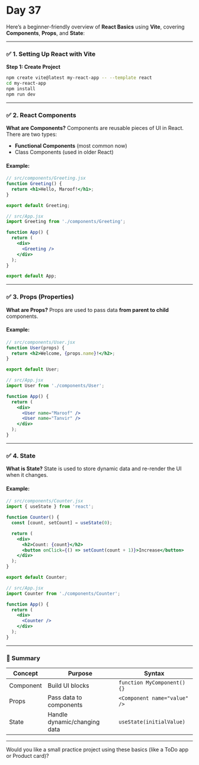 # Day 37

Here’s a beginner-friendly overview of **React Basics** using **Vite**, covering **Components**, **Props**, and **State**:

---

### ✅ 1. Setting Up React with Vite

**Step 1: Create Project**

```bash
npm create vite@latest my-react-app -- --template react
cd my-react-app
npm install
npm run dev
```

---

### ✅ 2. React Components

**What are Components?**
Components are reusable pieces of UI in React. There are two types:

* **Functional Components** (most common now)
* Class Components (used in older React)

#### Example:

```jsx
// src/components/Greeting.jsx
function Greeting() {
  return <h1>Hello, Maroof!</h1>;
}

export default Greeting;
```

```jsx
// src/App.jsx
import Greeting from './components/Greeting';

function App() {
  return (
    <div>
      <Greeting />
    </div>
  );
}

export default App;
```

---

### ✅ 3. Props (Properties)

**What are Props?**
Props are used to pass data **from parent to child** components.

#### Example:

```jsx
// src/components/User.jsx
function User(props) {
  return <h2>Welcome, {props.name}!</h2>;
}

export default User;
```

```jsx
// src/App.jsx
import User from './components/User';

function App() {
  return (
    <div>
      <User name="Maroof" />
      <User name="Tanvir" />
    </div>
  );
}
```

---

### ✅ 4. State

**What is State?**
State is used to store dynamic data and re-render the UI when it changes.

#### Example:

```jsx
// src/components/Counter.jsx
import { useState } from 'react';

function Counter() {
  const [count, setCount] = useState(0);

  return (
    <div>
      <h2>Count: {count}</h2>
      <button onClick={() => setCount(count + 1)}>Increase</button>
    </div>
  );
}

export default Counter;
```

```jsx
// src/App.jsx
import Counter from './components/Counter';

function App() {
  return (
    <div>
      <Counter />
    </div>
  );
}
```

---

### 🧠 Summary

| Concept   | Purpose                      | Syntax                       |
| --------- | ---------------------------- | ---------------------------- |
| Component | Build UI blocks              | `function MyComponent() {}`  |
| Props     | Pass data to components      | `<Component name="value" />` |
| State     | Handle dynamic/changing data | `useState(initialValue)`     |

---

Would you like a small practice project using these basics (like a ToDo app or Product card)?
